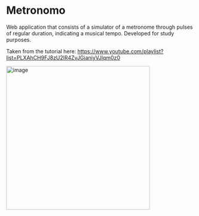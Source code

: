 # Metronomo
Web application that consists of a simulator of a metronome through pulses of regular duration, indicating a musical tempo. Developed for study purposes.

Taken from the tutorial here: https://www.youtube.com/playlist?list=PLXAhCH9FJ8zU2lR4ZvJGianiyVJlqm0z0

<img width="384" alt="image" src="https://user-images.githubusercontent.com/31866646/167499424-52f71483-1d19-4131-be53-f9fe5dded84a.png">


